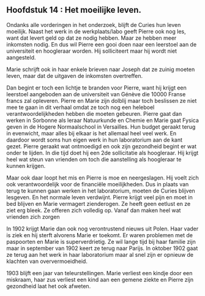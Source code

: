 ## Hoofdstuk 14 : Het moeilijke leven.

Ondanks alle vorderingen in het onderzoek, blijft de Curies hun leven moeilijk. Naast het werk in de werkplaats/labo geeft Pierre ook nog les, want dat levert geld op dat ze nodig hebben. Maar ze hebben meer inkomsten nodig. En dus wil Pierre een gooi doen naar een leerstoel aan de universiteit en hoogleraar worden. Hij solliciteert maar hij wordt niet aangesteld. 

Marie schrijft ook in haar enkele brieven naar Joseph dat ze zuinig moeten leven, maar dat de uitgaven de inkomsten overtreffen.

Dan begint er toch een lichtje te branden voor Pierre, want hij krijgt een leerstoel aangeboden aan de universiteit van Génève die 10000 Franse francs zal opleveren. Pierre en Marie zijn dolblij maar toch beslissen ze niet mee te gaan in dit verhaal omdat ze toch nog een heleboel verantwoordelijkheden hebben die moeten gebeuren. Pierre gaat dan werken in Sorbonne als leraar Natuurkunde en Chemie en Marie gaat Fysica geven in de Hogere Normaalschool in Versailles. Hun budget geraakt terug in evenwicht, maar alles bij elkaar is het allemaal heel veel werk. En daardoor wordt soms hun eigen werk in hun laboratorium aan de kant gezet. Pierre geraakt wat ontmoedigd en ook zijn gezondheid begint er wat onder te lijden. In die tijd doet hij een 2de sollicitatie als hoogleraar.  Hij krijgt heel wat steun van vrienden om toch die aanstelling als hoogleraar te kunnen krijgen.

Maar ook daar loopt het mis en Pierre is moe en neergeslagen. Hij voelt zich ook verantwoordelijk voor de financiële moeilijkheden.  Dus in plaats van terug te kunnen gaan werken in het laboratorium, moeten de Curies blijven lesgeven. En het normale leven verdwijnt. Pierre krijgt veel pijn en moet in bed blijven en Marie vermagert zienderogen. Ze heeft geen eetlust en ze ziet erg bleek. Ze offeren zich volledig op. Vanaf dan maken heel wat vrienden zich zorgen 

In 1902 krijgt Marie dan ook nog verontrustend nieuws uit Polen. Haar vader is ziek en hij sterft alvorens Marie er toekomt. Er waren problemen met de paspoorten en Marie is superverdrietig. Ze wil lange tijd bij haar familie zijn maar in september van 1902 keert ze terug naar Parijs. In oktober 1902 gaat ze terug aan het werk in haar laboratorium maar al snel zijn er opnieuw de klachten van oververmoeidheid. 

1903 blijft een jaar van teleurstellingen. Marie verliest een kindje door een miskraam, haar zus verliest een kind aan een gemene ziekte en Pierre zijn gezondheid laat het ook afweten.

